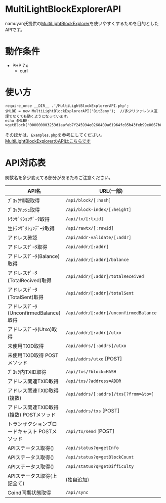 # MultiLightBlockExplorerAPI

namuyan氏提供の[MultiLightBlockExplorer](http://namuyan.dip.jp/MultiLightBlockExplorer/)を使いやすくするためを目的としたAPIです。

# 動作条件
- PHP 7.x
    - curl

# 使い方
```
require_once __DIR__ .'/MultiLightBlockExplorerAPI.php';
$MLBE = new MultiLightBlockExplorerAPI('BitZeny');  //多少リファレンス道理でなくても動くようになっています。
echo $MLBE->getBlock('000000003253d1aafab7f245994e0268409a61964fc05b43feb99e8067b87e9f');
```
そのほかは、`Examples.php`を参考にしてください。  
[MultiLightBlockExplorerのAPIはこちらです](http://namuyan.dip.jp/MultiLightBlockExplorer/APIlist.html)

# API対応表
関数名を多少変えてる部分があるためご注意ください。  

| API名 | URL(一部) | 関数名 |
----|----|----
| ﾌﾞﾛｯｸ情報取得 | `/api/block/[:hash]` | getBlock($hash) |
| ﾌﾞﾛｯｸﾊｯｼｭ取得 | `/api/block-index/[:height]` | getBlockIndex($height) |
| ﾄﾗﾝｻﾞｸｼｮﾝﾃﾞｰﾀ取得 | `/api/tx/[:txid]` | getTx($txid) |
| 生ﾄﾗﾝｻﾞｸｼｮﾝﾃﾞｰﾀ取得 | `/api/rawtx/[:rawid]` | getRawTx($rawTxid) |
| アドレス確認 | `/api/addr-validate/[:addr]` | getAddrValidate($addr) |
| アドレスﾃﾞｰﾀ取得 | `/api/addr/[:addr]` | getAddr($addr) |
| アドレスﾃﾞｰﾀ(Balance)取得 | `/api/addr/[:addr]/balance` | getAddrBalance($addr) |
| アドレスﾃﾞｰﾀ(TotalRecived)取得 | `/api/addr/[:addr]/totalReceived` | getAddrTotalRecived($addr) |
| アドレスﾃﾞｰﾀ(TotalSent)取得 | `/api/addr/[:addr]/totalSent` | getAddrTotalSent($addr) |
| アドレスﾃﾞｰﾀ(UnconfirmedBalance)取得 | `/api/addr/[:addr]/unconfirmedBalance` | getAddrUnconfirmedBalance($addr) |
| アドレスﾃﾞｰﾀ(Utxo)取得 | `/api/addr/[:addr]/utxo` | getAddrUtxo($addr) |
| 未使用TXID取得 | `/api/addrs/[:addrs]/utxo` | getAddrsUtxos($addr = []) |
| 未使用TXID取得 POSTメソッド | `/api/addrs/utxo` [POST] | (未実装) |
| ﾌﾞﾛｯｸ内TXID取得 | `/api/txs/?block=HASH` | getBlockTxid($hash) |
| アドレス関連TXID取得 | `/api/txs/?address=ADDR` | getAddrTxid($addr) |
| アドレス関連TXID取得(複数) | `/api/addrs/[:addrs]/txs[?from=&to=]` | (動作確認できなかったため未実装) |
| アドレス関連TXID取得(複数) POSTメソッド | `/api/addrs/txs` [POST] | (未実装) |
| トランザクションブロードキャスト POSTメソッド | `/api/tx/send` [POST] | (未実装) |
| APIステータス取得() | `/api/status?q=getInfo` | getAPIGetInfo() |
| APIステータス取得() | `/api/status?q=getBlockCount` | getAPIGetBlockCount() |
| APIステータス取得() | `/api/status?q=getDifficulty` | getAPIGetDifficulty() |
| APIステータス取得(上記全て) | (独自追加) | getAPIStatus() |
| Coind同期状態取得 | `/api/sync` | getCoindSync() |
